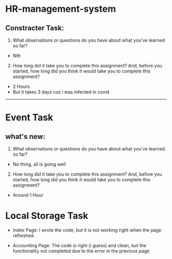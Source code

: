# HR-management-system
## Constracter Task:
1. What observations or questions do you have about what you’ve learned so far?
* Nth

2. How long did it take you to complete this assignment? And, before you started, how long did you think it would take you to complete this assignment?
* 2 Hours
* But it takes 3 days coz i was infected in covid


---
# Event Task

## what's new: 

1. What observations or questions do you have about what you’ve learned so far?
* No thing, all is going well 
2. How long did it take you to complete this assignment? And, before you started, how long did you think it would take you to complete this assignment?
* Around 1 Hour

# Local Storage Task
- Index Page: I wrote the code, but it is not working right when the page refreshed.

- Accounting Page: The code is right (i guess) and clean, but the functionality not completed due to the error in the previous page